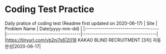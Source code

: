 # Coding Test Practice
Daily pratice of coding test
(Readme first updated on 2020-06-17)
| Site | Problem Name | Date(yyyy-mm-dd) |
|:------------------------------------|:------------------------------------|:------------------------------------|
|https://tinyurl.com/yb2nj7s6|2018 KAKAO BLIND RECRUITMENT [3차] 자동완성|2020-06-17|
